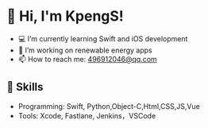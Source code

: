 # 👋 Hi, I'm KpengS!
- 💻 I’m currently learning Swift and iOS development
- 🔭 I’m working on renewable energy apps
- 📫 How to reach me: [496912046@qq.com](mailto:496912046@qq.com)

## 🌟 Skills
- Programming: Swift, Python,Object-C,Html,CSS,JS,Vue
- Tools: Xcode, Fastlane, Jenkins，VSCode
